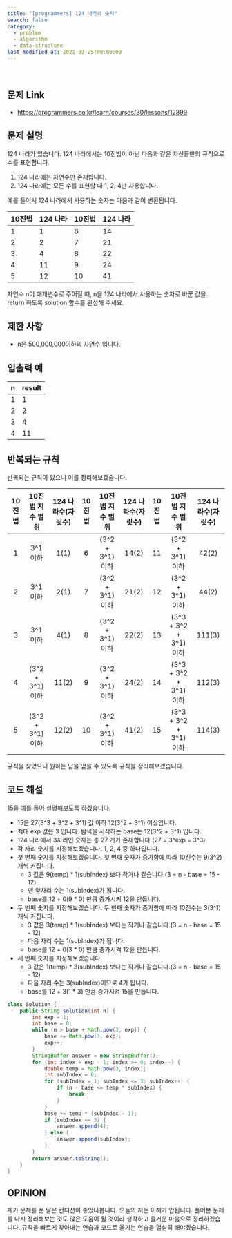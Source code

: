 ```yaml
---
title: "[programmers] 124 나라의 숫자"
search: false
category:
  - problem
  - algorithm
  - data-structure
last_modified_at: 2021-03-25T00:00:00
---
```


<br>

## 문제 Link
- <https://programmers.co.kr/learn/courses/30/lessons/12899>

## 문제 설명
124 나라가 있습니다. 124 나라에서는 10진법이 아닌 다음과 같은 자신들만의 규칙으로 수를 표현합니다. 

1. 124 나라에는 자연수만 존재합니다.
1. 124 나라에는 모든 수를 표현할 때 1, 2, 4만 사용합니다.

예를 들어서 124 나라에서 사용하는 숫자는 다음과 같이 변환됩니다.

| 10진법 | 124 나라 | 10진법 | 124 나라 |
|---|---|---|---|
| 1 | 1 | 6 | 14 |
| 2 | 2 | 7 | 21 |
| 3 | 4 | 8 | 22 |
| 4 | 11 | 9 | 24 |
| 5 | 12 | 10 | 41 |

자연수 n이 매개변수로 주어질 때, n을 124 나라에서 사용하는 숫자로 바꾼 값을 return 하도록 solution 함수를 완성해 주세요. 

## 제한 사항
- n은 500,000,000이하의 자연수 입니다.

## 입출력 예

| n | result |
|---|---|
| 1 | 1 |
| 2 | 2 |
| 3 | 4 |
| 4 | 11 |

## 반복되는 규칙
반복되는 규칙이 있으니 이를 정리해보겠습니다.

| 10진법 | 10진법 지수 범위 | 124 나라수(자릿수) | 10진법 | 10진법 지수 범위 | 124 나라수(자릿수) | 10진법 | 10진법 지수 범위 | 124 나라수(자릿수) |
|:---:|:---:|:---:|:---:|:---:|:---:|:---:|:---:|:---:|
| 1 | 3^1 이하 | 1(1) | 6 | (3^2 + 3^1) 이하 | 14(2) | 11 | (3^2 + 3^1) 이하 | 42(2) |
| 2 | 3^1 이하 | 2(1) | 7 | (3^2 + 3^1) 이하 | 21(2) | 12 | (3^2 + 3^1) 이하 | 44(2) |
| 3 | 3^1 이하 | 4(1) | 8 | (3^2 + 3^1) 이하| 22(2) | 13 | (3^3 + 3^2 + 3^1) 이하 | 111(3) |
| 4 | (3^2 + 3^1) 이하 | 11(2) | 9 | (3^2 + 3^1) 이하 | 24(2) | 14 | (3^3 + 3^2 + 3^1) 이하 | 112(3) |
| 5 | (3^2 + 3^1) 이하 | 12(2) | 10 | (3^2 + 3^1) 이하 | 41(2) | 15 | (3^3 + 3^2 + 3^1) 이하 | 114(3) |

규칙을 찾았으니 원하는 답을 얻을 수 있도록 규칙을 정리해보겠습니다. 

## 코드 해설
15을 예를 들어 설명해보도록 하겠습니다. 
- 15은 27(3^3 + 3^2 + 3^1) 값 이하 12(3^2 + 3^1) 이상입니다. 
- 최대 exp 값은 3 입니다. 탐색을 시작하는 base는 12(3^2 + 3^1) 입니다.
- 124 나라에서 3자리인 숫자는 총 27 개가 존재합니다.(27 = 3^exp = 3^3)
- 각 자리 숫자를 지정해보겠습니다. 1, 2, 4 중 하나입니다.
- 첫 번째 숫자를 지정해보겠습니다. 첫 번째 숫자가 증가함에 따라 10진수는 9(3^2)개씩 커집니다. 
    - 3 값은 9(temp) * 1(subIndex) 보다 작거나 같습니다.(3 = n - base = 15 - 12)
    - 맨 앞자리 수는 1(subIndex)가 됩니다.
    - base를 12 + 0(9 * 0) 만큼 증가시켜 12을 만듭니다.
- 두 번째 숫자를 지정해보겠습니다. 두 번째 숫자가 증가함에 따라 10진수는 3(3^1)개씩 커집니다. 
    - 3 값은 3(temp) * 1(subIndex) 보다는 작거나 같습니다.(3 = n - base = 15 - 12)
    - 다음 자리 수는 1(subIndex)가 됩니다.
    - base를 12 + 0(3 * 0) 만큼 증가시켜 12을 만듭니다.
- 세 번째 숫자를 지정해보겠습니다.
    - 3 값은 1(temp) * 3(subIndex) 보다는 작거나 같습니다.(3 = n - base = 15 - 12)
    - 다음 자리 수는 3(subIndex)이므로 4가 됩니다.
    - base를 12 + 3(1 * 3) 만큼 증가시켜 15을 만듭니다.

```java
class Solution {
    public String solution(int n) {
        int exp = 1;
        int base = 0;
        while (n > base + Math.pow(3, exp)) {
            base += Math.pow(3, exp);
            exp++;
        }
        StringBuffer answer = new StringBuffer();
        for (int index = exp - 1; index >= 0; index--) {
            double temp = Math.pow(3, index);
            int subIndex = 0;
            for (subIndex = 1; subIndex <= 3; subIndex++) {
                if (n - base <= temp * subIndex) {
                    break;
                }
            }
            base += temp * (subIndex - 1);
            if (subIndex == 3) {
                answer.append(4);
            } else {
                answer.append(subIndex);
            }
        }
        return answer.toString();
    }
}
```

## OPINION
제가 문제를 푼 날은 컨디션이 좋았나봅니다. 
오늘의 저는 이해가 안됩니다. 
풀어본 문제를 다시 정리해보는 것도 많은 도움이 될 것이라 생각하고 즐거운 마음으로 정리하겠습니다. 
규칙을 빠르게 찾아내는 연습과 코드로 옮기는 연습을 열심히 해야겠습니다. 